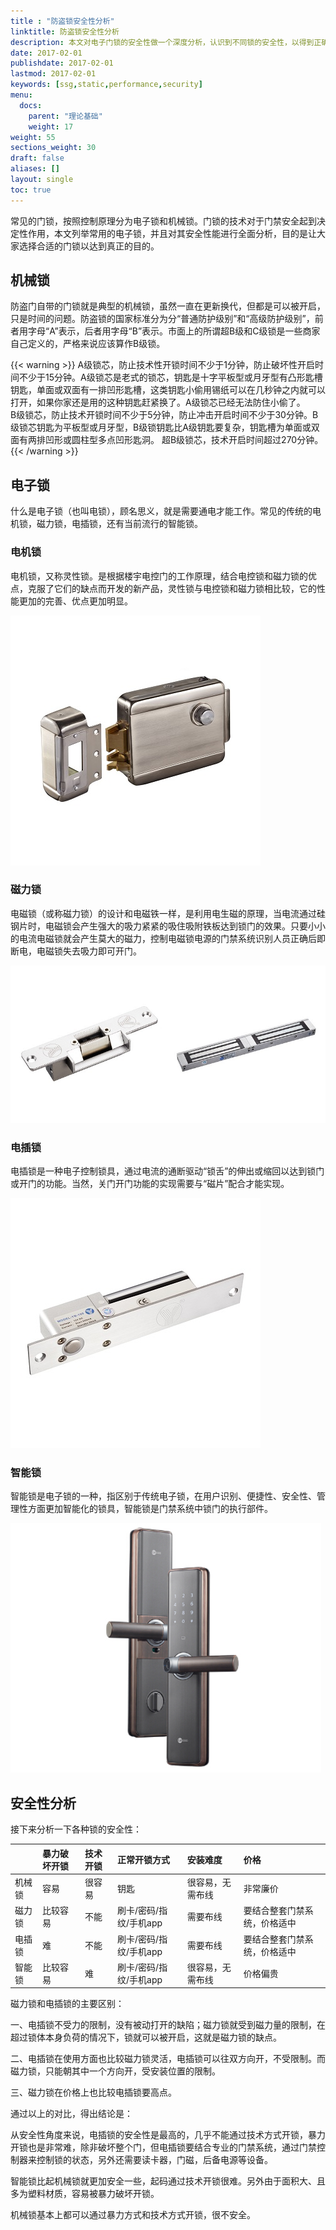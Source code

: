 ```yaml
---
title : "防盗锁安全性分析"
linktitle: 防盗锁安全性分析
description: 本文对电子门锁的安全性做一个深度分析，认识到不同锁的安全性，以得到正确选择和使用
date: 2017-02-01
publishdate: 2017-02-01
lastmod: 2017-02-01
keywords: [ssg,static,performance,security]
menu:
  docs:
    parent: "理论基础"
    weight: 17
weight: 55
sections_weight: 30
draft: false
aliases: []
layout: single
toc: true
---
```


常见的门锁，按照控制原理分为电子锁和机械锁。门锁的技术对于门禁安全起到决定性作用，本文列举常用的电子锁，并且对其安全性能进行全面分析，目的是让大家选择合适的门锁以达到真正的目的。

## 机械锁

防盗门自带的门锁就是典型的机械锁，虽然一直在更新换代，但都是可以被开启，只是时间的问题。防盗锁的国家标准分为分“普通防护级别”和“高级防护级别”，前者用字母“A”表示，后者用字母“B”表示。市面上的所谓超B级和C级锁是一些商家自己定义的，严格来说应该算作B级锁。

{{< warning >}}
A级锁芯，防止技术性开锁时间不少于1分钟，防止破坏性开启时间不少于15分钟。A级锁芯是老式的锁芯，钥匙是十字平板型或月牙型有凸形匙槽钥匙，单面或双面有一排凹形匙槽，这类钥匙小偷用锡纸可以在几秒钟之内就可以打开，如果你家还是用的这种钥匙赶紧换了。A级锁芯已经无法防住小偷了。  
B级锁芯，防止技术开锁时间不少于5分钟，防止冲击开启时间不少于30分钟。B级锁芯钥匙为平板型或月牙型，B级锁钥匙比A级钥匙要复杂，钥匙槽为单面或双面有两排凹形或圆柱型多点凹形匙洞。
超B级锁芯，技术开启时间超过270分钟。
{{< /warning >}}

## 电子锁

什么是电子锁（也叫电锁），顾名思义，就是需要通电才能工作。常见的传统的电机锁，磁力锁，电插锁，还有当前流行的智能锁。

### 电机锁

电机锁，又称灵性锁。是根据楼宇电控门的工作原理，结合电控锁和磁力锁的优点，克服了它们的缺点而开发的新产品，灵性锁与电控锁和磁力锁相比较，它的性能更加的完善、优点更加明显。

![电机锁](images/intelligent-electric-lock.jpg)

### 磁力锁

电磁锁（或称磁力锁）的设计和电磁铁一样，是利用电生磁的原理，当电流通过硅钢片时，电磁锁会产生强大的吸力紧紧的吸住吸附铁板达到锁门的效果。只要小小的电流电磁锁就会产生莫大的磁力，控制电磁锁电源的门禁系统识别人员正确后即断电，电磁锁失去吸力即可开门。

![电磁锁-阴极锁](images/electric-Strike-lock.jpg)

### 电插锁

电插锁是一种电子控制锁具，通过电流的通断驱动“锁舌”的伸出或缩回以达到锁门或开门的功能。当然，关门开门功能的实现需要与“磁片”配合才能实现。

![电插锁](images/electric-bolt-lock.jpg)

### 智能锁

智能锁是电子锁的一种，指区别于传统电子锁，在用户识别、便捷性、安全性、管理性方面更加智能化的锁具，智能锁是门禁系统中锁门的执行部件。

![电插锁](images/intelligentlock.jpg)

## 安全性分析

接下来分析一下各种锁的安全性：

|  | 暴力破坏开锁 | 技术开锁 | 正常开锁方式 | 安装难度 | 价格 |
| :-- | :-- | :-- | :-- | :-- | :-- |
| 机械锁 | 容易 | 很容易 | 钥匙 | 很容易，无需布线 | 非常廉价 |
| 磁力锁 | 比较容易 | 不能 | 刷卡/密码/指纹/手机app | 需要布线 | 要结合整套门禁系统，价格适中 |
| 电插锁 | 难 | 不能 | 刷卡/密码/指纹/手机app | 需要布线 | 要结合整套门禁系统，价格适中 |
| 智能锁 | 比较容易 | 难 | 刷卡/密码/指纹/手机app | 很容易，无需布线 | 价格偏贵 |

磁力锁和电插锁的主要区别：

一、电插锁不受力的限制，没有被动打开的缺陷；磁力锁就受到磁力量的限制，在超过锁体本身负荷的情况下，锁就可以被开启，这就是磁力锁的缺点。

二、电插锁在使用方面也比较磁力锁灵活，电插锁可以往双方向开，不受限制。而磁力锁，只能朝其中一个方向开，受安装位置的限制。

三、磁力锁在价格上也比较电插锁要高点。

通过以上的对比，得出结论是：

从安全性角度来说，电插锁的安全性是最高的，几乎不能通过技术方式开锁，暴力开锁也是非常难，除非破坏整个门，但电插锁要结合专业的门禁系统，通过门禁控制器来控制锁的状态，另外还需要读卡器，门磁，后备电源等设备。

智能锁比起机械锁就更加安全一些，起码通过技术开锁很难。另外由于面积大、且多为塑料材质，容易被暴力破坏开锁。

机械锁基本上都可以通过暴力方式和技术方式开锁，很不安全。
